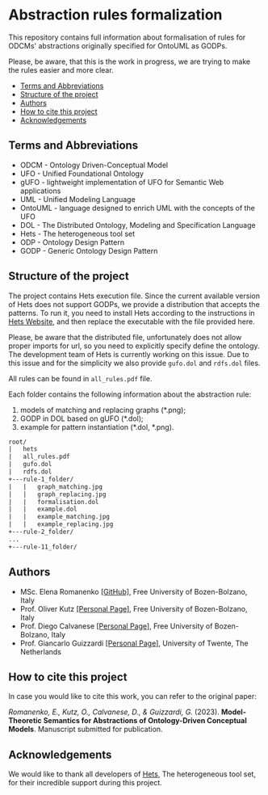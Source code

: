 # Abstraction rules formalization

This repository contains full information about formalisation of rules for ODCMs' abstractions originally specified for OntoUML as GODPs.  

Please, be aware, that this is the work in progress, we are trying to make the rules easier and more clear. 

- [Terms and Abbreviations](#terms-and-abbreviations)
- [Structure of the project](#structure-of-the-project)
- [Authors](#authors)
- [How to cite this project](#how-to-cite-this-project)
- [Acknowledgements](#acknowledgements)


## Terms and Abbreviations

- ODCM    - Ontology Driven-Conceptual Model
- UFO     - Unified Foundational Ontology
- gUFO    - lightweight implementation of UFO for Semantic Web applications
- UML     - Unified Modeling Language
- OntoUML - language designed to enrich UML with the concepts of the UFO
- DOL     - The Distributed Ontology, Modeling and Specification Language 
- Hets    - The heterogeneous tool set
- ODP     - Ontology Design Pattern
- GODP    - Generic Ontology Design Pattern


## Structure of the project

The project contains Hets execution file. Since the current available version of Hets does not support GODPs, we provide a distribution that accepts the patterns. To run it, you need to install Hets according to the instructions in [Hets Website](http://hets.eu/), and then replace the executable with the file provided here. 

Please, be aware that the distributed file, unfortunately does not allow proper imports for url, so you need to explicitly specify define the ontology. The development team of Hets is currently working on this issue. Due to this issue and for the simplicity we also provide `gufo.dol` and `rdfs.dol` files.

All rules can be found in `all_rules.pdf` file. 

Each folder contains the following information about the abstraction rule: 
1. models of matching and replacing graphs (*.png);
2. GODP in DOL based on gUFO (*.dol);
3. example for pattern instantiation (*.dol, *.png).

```txt
root/
|   hets
|   all_rules.pdf
|   gufo.dol
|   rdfs.dol
+---rule-1_folder/
|   |   graph_matching.jpg
|   |   graph_replacing.jpg
|   |   formalisation.dol
|   |   example.dol
|   |   example_matching.jpg
|   |   example_replacing.jpg
+---rule-2_folder/
...
+---rule-11_folder/
```


## Authors

- MSc. Elena Romanenko [[GitHub]](https://github.com/mozzherina), Free University of Bozen-Bolzano, Italy
- Prof. Oliver Kutz [[Personal Page]](http://www.inf.unibz.it/~okutz/), Free University of Bozen-Bolzano, Italy
- Prof. Diego Calvanese [[Personal Page]](https://www.inf.unibz.it/~calvanese/), Free University of Bozen-Bolzano, Italy
- Prof. Giancarlo Guizzardi [[Personal Page]](https://people.utwente.nl/g.guizzardi), University of Twente, The Netherlands


## How to cite this project

In case you would like to cite this work, you can refer to the original paper:

*Romanenko, E., Kutz, O., Calvanese, D., & Guizzardi, G.* (2023). **Model-Theoretic Semantics for Abstractions of Ontology-Driven Conceptual Models**. Manuscript submitted for publication.


## Acknowledgements
We would like to thank all developers of [Hets](http://hets.eu/), The heterogeneous tool set, for their incredible support during this project.

